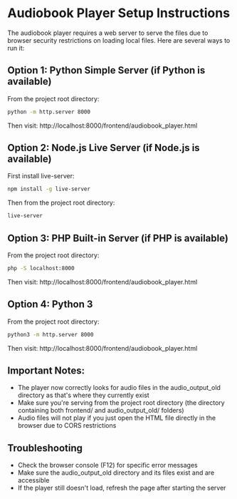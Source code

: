 # Audiobook Player Setup Instructions

The audiobook player requires a web server to serve the files due to browser security restrictions on loading local files. Here are several ways to run it:

## Option 1: Python Simple Server (if Python is available)
From the project root directory:
```bash
python -m http.server 8000
```
Then visit: http://localhost:8000/frontend/audiobook_player.html

## Option 2: Node.js Live Server (if Node.js is available)
First install live-server:
```bash
npm install -g live-server
```
Then from the project root directory:
```bash
live-server
```

## Option 3: PHP Built-in Server (if PHP is available)
From the project root directory:
```bash
php -S localhost:8000
```
Then visit: http://localhost:8000/frontend/audiobook_player.html

## Option 4: Python 3
From the project root directory:
```bash
python3 -m http.server 8000
```
Then visit: http://localhost:8000/frontend/audiobook_player.html

## Important Notes:
- The player now correctly looks for audio files in the audio_output_old directory as that's where they currently exist
- Make sure you're serving from the project root directory (the directory containing both frontend/ and audio_output_old/ folders)
- Audio files will not play if you just open the HTML file directly in the browser due to CORS restrictions

## Troubleshooting
- Check the browser console (F12) for specific error messages
- Make sure the audio_output_old directory and its files exist and are accessible
- If the player still doesn't load, refresh the page after starting the server